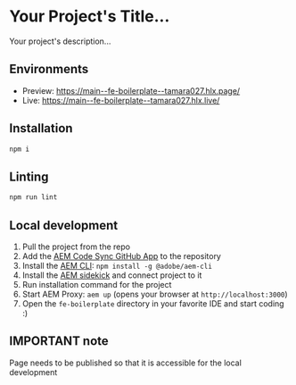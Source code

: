 # Your Project's Title...
Your project's description...

## Environments
- Preview: https://main--fe-boilerplate--tamara027.hlx.page/
- Live: https://main--fe-boilerplate--tamara027.hlx.live/

## Installation

```sh
npm i
```

## Linting

```sh
npm run lint
```

## Local development

1. Pull the project from the repo
2. Add the [AEM Code Sync GitHub App](https://github.com/apps/aem-code-sync) to the repository
3. Install the [AEM CLI](https://github.com/adobe/helix-cli): `npm install -g @adobe/aem-cli`
4. Install the [AEM sidekick](https://experienceleague.adobe.com/en/docs/experience-manager-cloud-service/content/edge-delivery/resources/sidekick/sidekick-extension) and connect project to it
5. Run installation command for the project
6. Start AEM Proxy: `aem up` (opens your browser at `http://localhost:3000`)
7. Open the `fe-boilerplate` directory in your favorite IDE and start coding :)


## IMPORTANT note
Page needs to be published so that it is accessible for the local development
